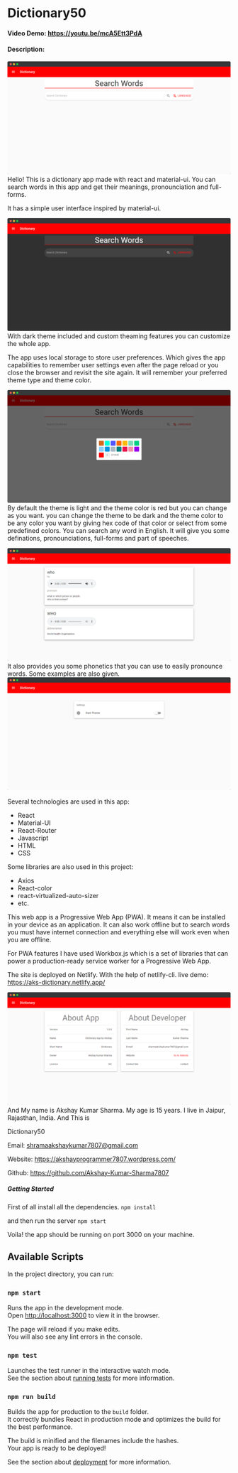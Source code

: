 # Dictionary50
#### Video Demo:  https://youtu.be/mcA5Ett3PdA
#### Description:
![Home page](./img-light.png)
Hello! This is a dictionary app made with react and material-ui.
You can search words in this app and get their meanings, pronounciation and full-forms.

It has a simple user interface inspired by material-ui.

![Dark theme](./img-dark.png)
With dark theme included and custom theaming features you can customize the whole app.

The app uses local storage to store user preferences. Which gives the app capabilities to remember user settings even after the page reload or you close the browser and revisit the site again.
It will remember your preferred theme type and theme color.

![Theme](./img-theme.png)
By default the theme is light and the theme color is red but you can change as you want. you can change the theme to be dark and the theme color to be any color you want by giving hex code of that color or select from some predefined colors.
You can search any word in English. It will give you some definations, pronounciations, full-forms and part of speeches.

![Search words](./img-search.png)
It also provides you some phonetics that you can use to easily pronounce words.
Some examples are also given.
![Settings](./img-settings.png)

Several technologies are used in this app:
- React
- Material-UI
- React-Router
- Javascript
- HTML
- CSS

Some libraries are also used in this project:
- Axios
- React-color
- react-virtualized-auto-sizer
- etc.

This web app is a Progressive Web App (PWA). It means it can be installed in your device as an application. It can also work offline but to search words you must have internet connection and everything else will work even when you are offline.

For PWA features I have used Workbox.js which is a set of libraries that can power a production-ready service worker for a Progressive Web App.

The site is deployed on Netlify. With the help of netlify-cli.
live demo: https://aks-dictionary.netlify.app/

![About Image](./img-about.png)
And My name is Akshay Kumar Sharma. My age is 15 years. I live in Jaipur, Rajasthan, India. And This is 

Dictionary50

Email: shramaakshaykumar7807@gmail.com

Website: https://akshayprogrammer7807.wordpress.com/

Github: https://github.com/Akshay-Kumar-Sharma7807

##### Getting Started

First of all install all the dependencies.
`npm install`

and then run the server
`npm start`

Voila! the app should be running on port 3000 on your machine.

## Available Scripts

In the project directory, you can run:

### `npm start`

Runs the app in the development mode.\
Open [http://localhost:3000](http://localhost:3000) to view it in the browser.

The page will reload if you make edits.\
You will also see any lint errors in the console.

### `npm test`

Launches the test runner in the interactive watch mode.\
See the section about [running tests](https://facebook.github.io/create-react-app/docs/running-tests) for more information.

### `npm run build`

Builds the app for production to the `build` folder.\
It correctly bundles React in production mode and optimizes the build for the best performance.

The build is minified and the filenames include the hashes.\
Your app is ready to be deployed!

See the section about [deployment](https://facebook.github.io/create-react-app/docs/deployment) for more information.